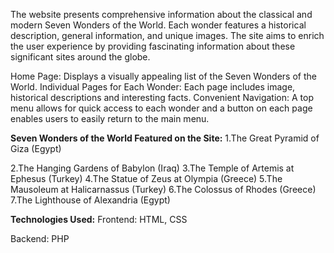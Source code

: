 The website presents comprehensive information about the classical and modern Seven Wonders of the World.
Each wonder features a historical description, general information, and unique images.
The site aims to enrich the user experience by providing fascinating information about these significant sites around the globe.

Home Page: Displays a visually appealing list of the Seven Wonders of the World.
Individual Pages for Each Wonder: Each page includes image, historical descriptions and interesting facts.
Convenient Navigation: A top menu allows for quick access to each wonder and a button on each page enables users to easily return to the main menu.


**Seven Wonders of the World Featured on the Site:**
1.The Great Pyramid of Giza (Egypt)

2.The Hanging Gardens of Babylon (Iraq)
3.The Temple of Artemis at Ephesus (Turkey)
4.The Statue of Zeus at Olympia (Greece)
5.The Mausoleum at Halicarnassus (Turkey)
6.The Colossus of Rhodes (Greece)
7.The Lighthouse of Alexandria (Egypt)

**Technologies Used:**
Frontend: HTML, CSS

Backend: PHP
